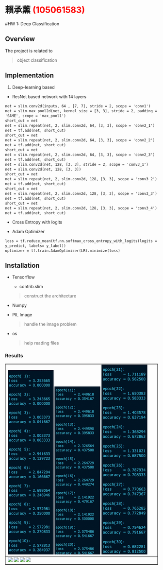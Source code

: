 # 賴承薰 <span style="color:red">(105061583)</span>

#HW 1: Deep Classification

## Overview
The project is related to 
>object classification


## Implementation
1. Deep-learning based


* ResNet based network with 14 layers

```
net = slim.conv2d(inputs, 64 , [7, 7], stride = 2, scope = 'conv1')
net = slim.max_pool2d(net, kernel_size = [3, 3], stride = 2, padding = 'SAME', scope = 'max_pool1')
short_cut = net
net = slim.repeat(net, 2, slim.conv2d, 64, [3, 3], scope = 'conv2_1')
net = tf.add(net, short_cut)
short_cut = net
net = slim.repeat(net, 2, slim.conv2d, 64, [3, 3], scope = 'conv2_2')
net = tf.add(net, short_cut)
short_cut = net
net = slim.repeat(net, 2, slim.conv2d, 64, [3, 3], scope = 'conv2_3')
net = tf.add(net, short_cut)
net = slim.conv2d(net, 128, [3, 3], stride = 2, scope = 'conv3_1')
net = slim.conv2d(net, 128, [3, 3])
short_cut = net
net = slim.repeat(net, 2, slim.conv2d, 128, [3, 3], scope = 'conv3_2')
net = tf.add(net, short_cut)
short_cut = net
net = slim.repeat(net, 2, slim.conv2d, 128, [3, 3], scope = 'conv3_3')
net = tf.add(net, short_cut)
short_cut = net
net = slim.repeat(net, 2, slim.conv2d, 128, [3, 3], scope = 'conv3_4')
net = tf.add(net, short_cut)
```

* Cross Entropy with logits

* Adam Optimizer

```
loss = tf.reduce_mean(tf.nn.softmax_cross_entropy_with_logits(logits = y_predict, labels= y_label))
optimizer = tf.train.AdamOptimizer(LR).minimize(loss)
```

## Installation
* Tensorflow
    
    
    * contrib.slim
    
    
    > construct the architecture

* Numpy

* PIL Image


    > handle the image problem

* os


    > help reading files


### Results

<table border=1>
<tr>
<td>
<img src="螢幕快照 2017-10-11 上午11.55.51.png" width="31%"/>
<img src="螢幕快照 2017-10-11 上午11.56.08.png" width="31%"/>
<img src="螢幕快照 2017-10-11 上午11.56.25.png" width="31%"/>
</td>
</tr>

<tr>
<td>
<img src="placeholder.jpg" width="24%"/>
<img src="placeholder.jpg"  width="24%"/>
<img src="placeholder.jpg" width="24%"/>
<img src="placeholder.jpg" width="24%"/>
</td>
</tr>

</table>


